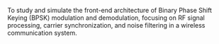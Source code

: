 To study and simulate the front-end architecture of Binary Phase Shift Keying (BPSK) modulation and demodulation, focusing on RF signal processing, carrier synchronization, and noise filtering in a wireless communication system.
